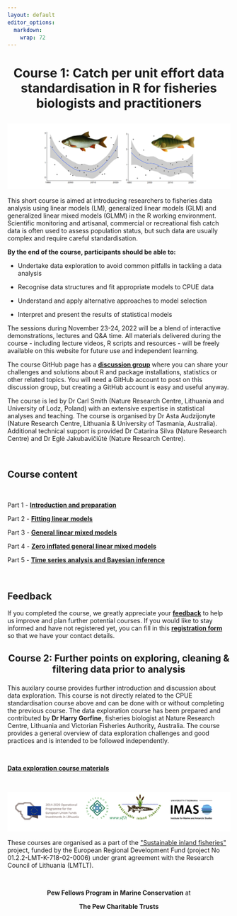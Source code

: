```yaml
---
layout: default
editor_options: 
  markdown: 
    wrap: 72
---
```


<h1 style="text-align:center;">

Course 1: Catch per unit effort data standardisation in R for fisheries
biologists and practitioners

</h1>

![course_image](./images/course_image.png)

This short course is aimed at introducing researchers to fisheries data
analysis using linear models (LM), generalized linear models (GLM) and
generalized linear mixed models (GLMM) in the R working environment.
Scientific monitoring and artisanal, commercial or recreational fish
catch data is often used to assess population status, but such data are
usually complex and require careful standardisation.

**By the end of the course, participants should be able to:**

-   Undertake data exploration to avoid common pitfalls in tackling a
    data analysis

-   Recognise data structures and fit appropriate models to CPUE data

-   Understand and apply alternative approaches to model selection

-   Interpret and present the results of statistical models

The sessions during November 23-24, 2022 will be a blend of interactive
demonstrations, lectures and Q&A time. All materials delivered during
the course - including lecture videos, R scripts and resources - will be
freely available on this website for future use and independent
learning.

The course GitHub page has a [**discussion
group**](https://github.com/fishsizeproject/CPUEcourse/discussions)
where you can share your challenges and solutions about R and package
installations, statistics or other related topics. You will need a
GitHub account to post on this discussion group, but creating a GitHub
account is easy and useful anyway.

The course is led by Dr Carl Smith (Nature Research Centre, Lithuania
and University of Lodz, Poland) with an extensive expertise in
statistical analyses and teaching. The course is organised by Dr Asta
Audzijonyte (Nature Research Centre, Lithuania & University of Tasmania,
Australia). Additional technical support is provided Dr Catarina Silva
(Nature Research Centre) and Dr Eglė Jakubavičiūtė (Nature Research
Centre).

<br/>

## Course content

<br/>

Part 1 - [**Introduction and preparation**](1-introduction.md)

Part 2 - [**Fitting linear models**](2-trout.md)

Part 3 - [**General linear mixed models**](3-bitterling.md)

Part 4 - [**Zero inflated general linear mixed models**](4-hilsha.md)

Part 5 - [**Time series analysis and Bayesian inference**](5-zander.md)

<br/>

## Feedback

If you completed the course, we greatly appreciate your
[**feedback**](https://docs.google.com/forms/d/e/1FAIpQLSeO6ymBEqQ747oGzg9ZI8NswbKbIsvf64i5-XmLHC6xP8AuMg/viewform?usp=sf_link)
to help us improve and plan further potential courses. If you would like
to stay informed and have not registered yet, you can fill in this
[**registration
form**](https://docs.google.com/forms/d/e/1FAIpQLSehWbFhzKt_WYETHsX73Kph9Iw__a8DaaZbf6z_ZZq6rBwvqg/viewform?usp=sf_link)
so that we have your contact details.

<h2 style="text-align:center;">

Course 2: Further points on exploring, cleaning & filtering data prior
to analysis

</h2>

This auxilary course provides further introduction and discussion about
data exploration. This course is not directly related to the CPUE
standardisation course above and can be done with or without completing
the previous course. The data exploration course has been prepared and
contributed by **Dr Harry Gorfine**, fisheries biologist at Nature Research
Centre, Lithuania and Victorian Fisheries Authority, Australia. The
course provides a general overview of data exploration challenges and
good practices and is intended to be followed independently.

<br/>

[**Data exploration course materials**](data_exploration.md)

<br/>

![logos](./images/logos_all.png)

These courses are organised as a part of the ["Sustainable inland
fisheries"](https://en.sif.lt/home%20--%20EN/) project, funded by the
European Regional Development Fund (project No 01.2.2-LMT-K-718-02-0006)
under grant agreement with the Research Council of Lithuania (LMTLT).

<br/>

<center>

**Pew Fellows Program in Marine Conservation** at

<b> The Pew Charitable Trusts </b>

</center>
